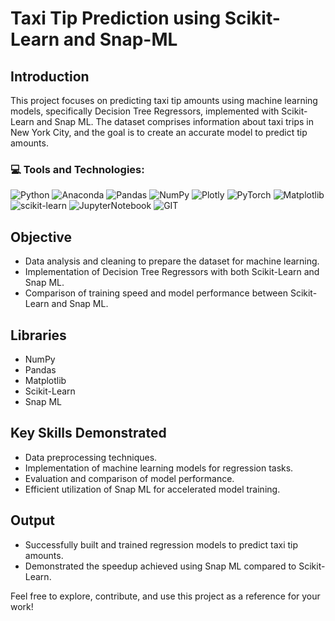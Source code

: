 # Taxi Tip Prediction using Scikit-Learn and Snap-ML

## Introduction
This project focuses on predicting taxi tip amounts using machine learning models, specifically Decision Tree Regressors, implemented with Scikit-Learn and Snap ML. The dataset comprises information about taxi trips in New York City, and the goal is to create an accurate model to predict tip amounts.

### 💻 Tools and Technologies:
![Python](https://img.shields.io/badge/python-3670A0?style=for-the-badge&logo=python&logoColor=ffdd54) 
![Anaconda](https://img.shields.io/badge/Anaconda-%2344A833.svg?style=for-the-badge&logo=anaconda&logoColor=white)
![Pandas](https://img.shields.io/badge/pandas-%23150458.svg?style=for-the-badge&logo=pandas&logoColor=white)
![NumPy](https://img.shields.io/badge/numpy-%23013243.svg?style=for-the-badge&logo=numpy&logoColor=white) 
![Plotly](https://img.shields.io/badge/Plotly-%233F4F75.svg?style=for-the-badge&logo=plotly&logoColor=white) 
![PyTorch](https://img.shields.io/badge/PyTorch-%23EE4C2C.svg?style=for-the-badge&logo=PyTorch&logoColor=white)
![Matplotlib](https://img.shields.io/badge/Matplotlib-%23F7EBE2?style=for-the-badge&logo=pandas&logoColor=black)
![scikit-learn](https://img.shields.io/badge/scikit--learn-%23F7931E.svg?style=for-the-badge&logo=scikit-learn&logoColor=white)
![JupyterNotebook](https://img.shields.io/badge/JupyterNotebook-FACCA7?style=for-the-badge&logo=Jupyter)
![GIT](https://img.shields.io/badge/Git-fc6d26?style=for-the-badge&logo=git&logoColor=white)

## Objective
- Data analysis and cleaning to prepare the dataset for machine learning.
- Implementation of Decision Tree Regressors with both Scikit-Learn and Snap ML.
- Comparison of training speed and model performance between Scikit-Learn and Snap ML.

## Libraries
- NumPy
- Pandas
- Matplotlib
- Scikit-Learn
- Snap ML

## Key Skills Demonstrated
- Data preprocessing techniques.
- Implementation of machine learning models for regression tasks.
- Evaluation and comparison of model performance.
- Efficient utilization of Snap ML for accelerated model training.

## Output
- Successfully built and trained regression models to predict taxi tip amounts.
- Demonstrated the speedup achieved using Snap ML compared to Scikit-Learn.

Feel free to explore, contribute, and use this project as a reference for your work!
